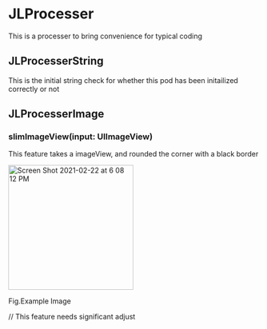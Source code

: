 # JLProcesser
This is a processer to bring convenience for typical coding

## JLProcesserString
This is the initial string check for whether this pod has been initailized correctly or not

## JLProcesserImage
### slimImageView(input: UIImageView)
This feature takes a imageView, and rounded the corner with a black border

<img width="250" alt="Screen Shot 2021-02-22 at 6 08 12 PM" src="https://user-images.githubusercontent.com/63318597/108782388-7c10e600-7539-11eb-8783-2c34267d6b7a.png">

Fig.Example Image

// This feature needs significant adjust
